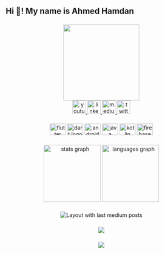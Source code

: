 <h2 align="left">Hi 👋! My name is Ahmed Hamdan</h2>

###
<div align="center">
  <img height="200" src="https://scontent-bcn1-1.xx.fbcdn.net/v/t1.6435-9/48423707_1796519883793703_5553247037027254272_n.jpg?_nc_cat=101&ccb=1-7&_nc_sid=09cbfe&_nc_ohc=3pnknR4i4wsAX_0Zwha&_nc_ht=scontent-bcn1-1.xx&oh=00_AfCNEzJZX9lq1yKjsQ1X5nFoHXp-hxODMvfgatKiHdgs-A&oe=63DBD271"  />
</div>

<div align="center">
  <a href="https://www.youtube.com/channel/UClTPlSkVFClXRLECdq7iH6w" target="_blank">
    <img src="https://img.shields.io/static/v1?message=Youtube&logo=youtube&label=&color=FF0000&logoColor=white&labelColor=&style=for-the-badge" height="35" alt="youtube logo"  />
  </a>
  <a href="https://www.linkedin.com/in/ahmed-hamdan/" target="_blank">
    <img src="https://img.shields.io/static/v1?message=LinkedIn&logo=linkedin&label=&color=0077B5&logoColor=white&labelColor=&style=for-the-badge" height="35" alt="linkedin logo"  />
  </a>
  <a href="https://medium.com/@AhmedJAHamdan" target="_blank">
    <img src="https://img.shields.io/static/v1?message=Medium&logo=medium&label=&color=12100E&logoColor=white&labelColor=&style=for-the-badge" height="35" alt="medium logo"  />
  </a>
  <a href="https://twitter.com/AhmedJHamdan" target="_blank">
    <img src="https://img.shields.io/static/v1?message=Twitter&logo=twitter&label=&color=1DA1F2&logoColor=white&labelColor=&style=for-the-badge" height="35" alt="twitter logo"  />
  </a>
</div>

###

<div align="center">
  <img src="https://cdn.jsdelivr.net/gh/devicons/devicon/icons/flutter/flutter-original.svg" height="30" width="42" alt="flutter logo"  />
  <img src="https://cdn.jsdelivr.net/gh/devicons/devicon/icons/dart/dart-original.svg" height="30" width="42" alt="dart logo"  />
  <img src="https://cdn.jsdelivr.net/gh/devicons/devicon/icons/android/android-original.svg" height="30" width="42" alt="android logo"  />
  <img src="https://cdn.jsdelivr.net/gh/devicons/devicon/icons/java/java-original.svg" height="30" width="42" alt="java logo"  />
  <img src="https://cdn.jsdelivr.net/gh/devicons/devicon/icons/kotlin/kotlin-original.svg" height="30" width="42" alt="kotlin logo"  />
  <img src="https://cdn.jsdelivr.net/gh/devicons/devicon/icons/firebase/firebase-plain.svg" height="30" width="42" alt="firebase logo"  />
</div>

###

<div align="center">
  <img src="https://github-readme-stats.vercel.app/api?hide_title=false&hide_rank=false&show_icons=true&include_all_commits=true&count_private=true&disable_animations=false&theme=highcontrast&locale=en&hide_border=true&username=ahmedhamdan54" height="150" alt="stats graph"  />
  <img src="https://github-readme-stats.vercel.app/api/top-langs?locale=en&hide_title=false&layout=compact&card_width=320&langs_count=5&theme=highcontrast&hide_border=true&username=ahmedhamdan54" height="150" alt="languages graph"  />
</div>

###

<div align="center">
  <img src="https://github-read-medium-git-main.pahlevikun.vercel.app/latest?limit=4&username=@AhmedJAHamdan&theme=gruvbox_light&border=false" alt="Layout with last medium posts"  />
</div>

###

###
<div align="center">

<a href="https://gtce.itsvg.in/"><img src="https://gtce.itsvg.in/api?username=ahmedjhamdan&theme=transparent&icon=code&time=true&response=false&border=false+"/></a>

###

<div align="center">
  <img src="https://profile-counter.glitch.me/ahmedhamdan54/count.svg?"  />
</div>

###
